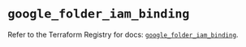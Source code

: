 # `google_folder_iam_binding`

Refer to the Terraform Registry for docs: [`google_folder_iam_binding`](https://registry.terraform.io/providers/drfaust92/google/4.16.4/docs/resources/folder_iam_binding).

